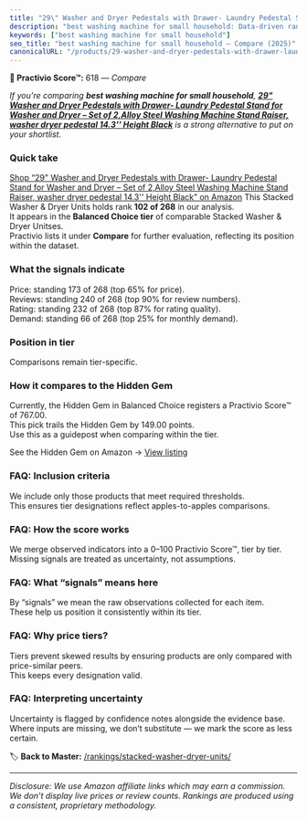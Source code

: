 ```yaml
---
title: "29\" Washer and Dryer Pedestals with Drawer- Laundry Pedestal Stand for Washer and Dryer – Set of 2,Alloy Steel Washing Machine Stand Raiser, washer dryer pedestal 14.3'' Height Black"
description: "best washing machine for small household: Data-driven ranking using the Practivio Score™. Positioned by quality, value, demand, findability, momentum."
keywords: ["best washing machine for small household"]
seo_title: "best washing machine for small household — Compare (2025)"
canonicalURL: "/products/29-washer-and-dryer-pedestals-with-drawer-laundry-pedestal-stand-for-washer-and-dryer-set-of-2alloy-steel-washing-machine-stand-raiser-washer-dryer-pedestal-143-height-black-B0D4R6X966/"
---
```


**🛒 Practivio Score™:** 618 — _Compare_


*If you're comparing **best washing machine for small household**, **[29" Washer and Dryer Pedestals with Drawer- Laundry Pedestal Stand for Washer and Dryer – Set of 2,Alloy Steel Washing Machine Stand Raiser, washer dryer pedestal 14.3'' Height Black](https://www.amazon.com/dp/B0D4R6X966?tag=practivio-20)** is a strong alternative to put on your shortlist.*
### Quick take
[Shop “29" Washer and Dryer Pedestals with Drawer- Laundry Pedestal Stand for Washer and Dryer – Set of 2,Alloy Steel Washing Machine Stand Raiser, washer dryer pedestal 14.3'' Height Black” on Amazon](https://www.amazon.com/dp/B0D4R6X966?tag=practivio-20)
This Stacked Washer & Dryer Units holds rank **102 of 268** in our analysis.  
It appears in the **Balanced Choice tier** of comparable Stacked Washer & Dryer Unitses.  
Practivio lists it under **Compare** for further evaluation, reflecting its position within the dataset.

### What the signals indicate
Price: standing 173 of 268 (top 65% for price).  
Reviews: standing 240 of 268 (top 90% for review numbers).  
Rating: standing 232 of 268 (top 87% for rating quality).  
Demand: standing 66 of 268 (top 25% for monthly demand).

### Position in tier
Comparisons remain tier-specific.

### How it compares to the Hidden Gem
Currently, the Hidden Gem in Balanced Choice registers a Practivio Score™ of 767.00.  
This pick trails the Hidden Gem by 149.00 points.  
Use this as a guidepost when comparing within the tier.  

See the Hidden Gem on Amazon → [View listing](https://www.amazon.com/dp/B09YLKMHLH?tag=practivio-20)

### FAQ: Inclusion criteria
We include only those products that meet required thresholds.  
This ensures tier designations reflect apples-to-apples comparisons.

### FAQ: How the score works
We merge observed indicators into a 0–100 Practivio Score™, tier by tier.  
Missing signals are treated as uncertainty, not assumptions.

### FAQ: What “signals” means here
By “signals” we mean the raw observations collected for each item.  
These help us position it consistently within its tier.

### FAQ: Why price tiers?
Tiers prevent skewed results by ensuring products are only compared with price-similar peers.  
This keeps every designation valid.

### FAQ: Interpreting uncertainty
Uncertainty is flagged by confidence notes alongside the evidence base.  
Where inputs are missing, we don’t substitute — we mark the score as less certain.

<!-- Missing template for Compare/CompareWithinPriceClass -->


🏷️ **Back to Master:** [/rankings/stacked-washer-dryer-units/](/rankings/stacked-washer-dryer-units/)

---
_Disclosure: We use Amazon affiliate links which may earn a commission. We don’t display live prices or review counts. Rankings are produced using a consistent, proprietary methodology._
